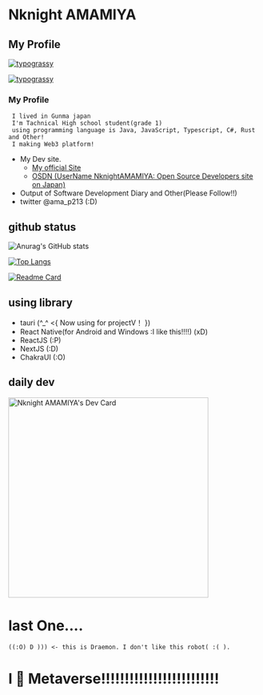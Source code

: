 # Nknight AMAMIYA

## My Profile

[![typograssy](https://typograssy.deno.dev/api?text=Hello%20I'm%20AMAMIYA.%20I%20make%20Web3%20Dev%20Site%20and%20Metaverse%20platform!&l0=ffffff&l1=ffa200&l2=ffae00&l3=ffbb00&l4=ff7b00&speed=520)](https://github.com/kawarimidoll/typograssy)

[![typograssy](
https://typograssy.deno.dev/api?text=(%E3%83%BB%E5%8F%A3%E3%83%BB)(%E3%83%BB%E5%8F%A3%E3%83%BB)(%E3%83%BB%E5%8F%A3%E3%83%BB)(%E3%83%BB%E5%8F%A3%E3%83%BB)(%E3%83%BB%E5%8F%A3%E3%83%BB)(%E3%83%BB%E5%8F%A3%E3%83%BB)(%E3%83%BB%E5%8F%A3%E3%83%BB)(%E3%83%BB%E5%8F%A3%E3%83%BB)(%E3%83%BB%E5%8F%A3%E3%83%BB)(%E3%83%BB%E5%8F%A3%E3%83%BB)(%E3%83%BB%E5%8F%A3%E3%83%BB)(%E3%83%BB%E5%8F%A3%E3%83%BB)(%E3%83%BB%E5%8F%A3%E3%83%BB)(%E3%83%BB%E5%8F%A3%E3%83%BB)&l0=000000&l1=e9d09b&l2=c4a140&l3=a16330&l4=ff7300&bg=000000&frame=ffffff&speed=78)](https://github.com/kawarimidoll/typograssy)
### My Profile
     I lived in Gunma japan
     I'm Tachnical High school student(grade 1)
     using programming language is Java, JavaScript, Typescript, C#, Rust and Other!
     I making Web3 platform!
  
 - My Dev site.
    - [My official Site](https://nknight-official.variussoftware.com/)
    - [OSDN (UserName NknightAMAMIYA: Open Source Developers site on Japan)](https://osdn.net/users/nknight/) 
-  Output of Software Development Diary and Other(Please Follow!!)
  - twitter @ama_p213 (:D)

## github status
![Anurag's GitHub stats](https://github-readme-stats.vercel.app/api?username=NknightA&show_icons=true&theme=midnight-purple)

[![Top Langs](https://github-readme-stats.vercel.app/api/top-langs/?username=anuraghazra&layout=compact&theme=midnight-purple)](https://github.com/anuraghazra/github-readme-stats)

[![Readme Card](https://github-readme-stats.vercel.app/api/pin/?username=nknighta&repo=V&theme=midnight-purple)](https://github.com/nknighta/V)

  
## using library
  - tauri (^_^ <{ Now using for projectV！ })
  - React Native(for Android and Windows :I like this!!!!) (xD)
  - ReactJS (:P)
  - NextJS (:D)
  - ChakraUI (:O)

## daily dev
<a href="https://app.daily.dev/amamiya_dev"><img src="https://api.daily.dev/devcards/a0f3b3e69e1443f98b982f16a0ccad33.png?r=3ra" width="400" alt="Nknight AMAMIYA's Dev Card"/></a>


# last One....

```
((:O) D ))) <- this is Draemon. I don't like this robot( :( ).
```

# I 💓 Metaverse!!!!!!!!!!!!!!!!!!!!!!!!!
